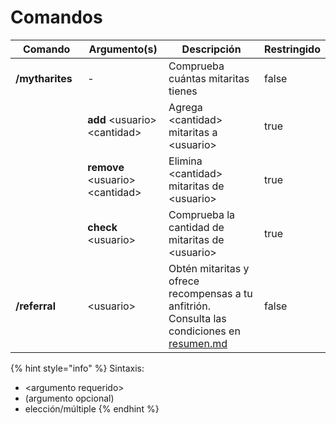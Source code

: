 # Comandos

<table data-full-width="false"><thead><tr><th width="149">Comando</th><th width="140">Argumento(s)</th><th width="337">Descripción</th><th data-type="checkbox">Restringido</th></tr></thead><tbody><tr><td><strong>/mytharites</strong></td><td>-</td><td>Comprueba cuántas mitaritas tienes</td><td>false</td></tr><tr><td></td><td><strong>add</strong> &#x3C;usuario> &#x3C;cantidad></td><td>Agrega &#x3C;cantidad> mitaritas a &#x3C;usuario></td><td>true</td></tr><tr><td></td><td><strong>remove</strong> &#x3C;usuario> &#x3C;cantidad></td><td>Elimina &#x3C;cantidad> mitaritas de &#x3C;usuario></td><td>true</td></tr><tr><td></td><td><strong>check</strong> &#x3C;usuario></td><td>Comprueba la cantidad de mitaritas de &#x3C;usuario></td><td>true</td></tr><tr><td><strong>/referral</strong></td><td>&#x3C;usuario></td><td>Obtén mitaritas y ofrece recompensas a tu anfitrión. Consulta las condiciones en <a data-mention href="resumen.md">resumen.md</a></td><td>false</td></tr></tbody></table>

{% hint style="info" %}
Sintaxis:

* \<argumento requerido>
* (argumento opcional)
* elección/múltiple
{% endhint %}
